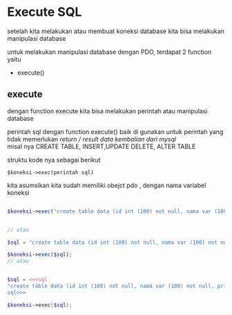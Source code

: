 # Execute SQL

setelah kita melakukan atau membuat koneksi database kita bisa melakukan manipulasi database  

untuk melakukan manipulasi database dengan PDO, terdapat 2 function
yaitu
- execute()

## execute

dengan function execute kita bisa melakukan perintah atau manipulasi database

perintah sql dengan function execute() baik di gunakan untuk perintah yang tidak memerlukan *return / result data kembalian dari mysql*  
 misal nya CREATE TABLE, INSERT,UPDATE DELETE, ALTER TABLE

struktu kode nya sebagai berikut

```$koneksi->exec(perintah sql)```



kita asumsikan kita sudah memiliki obejct pdo , dengan nama variabel koneksi
```php

$koneksi->exec("create table data (id int (100) not null, nama var (100) not null, primary key (id))");


// atau

$sql = "create table data (id int (100) not null, nama var (100) not null, primary key (id))";

$koneksi->exec($sql);
// atau 


$sql = <<<sql 
"create table data (id int (100) not null, nama var (100) not null, primary key (id))")
sql>>>

$koneksi->exec($sql);

```

